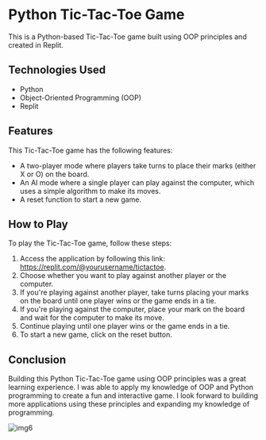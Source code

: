 # Python Tic-Tac-Toe Game

This is a Python-based Tic-Tac-Toe game built using OOP principles and created in Replit.

## Technologies Used
- Python
- Object-Oriented Programming (OOP)
- Replit

## Features
This Tic-Tac-Toe game has the following features:
- A two-player mode where players take turns to place their marks (either X or O) on the board.
- An AI mode where a single player can play against the computer, which uses a simple algorithm to make its moves.
- A reset function to start a new game.

## How to Play
To play the Tic-Tac-Toe game, follow these steps:
1. Access the application by following this link: https://replit.com/@yourusername/tictactoe.
2. Choose whether you want to play against another player or the computer.
3. If you're playing against another player, take turns placing your marks on the board until one player wins or the game ends in a tie.
4. If you're playing against the computer, place your mark on the board and wait for the computer to make its move.
5. Continue playing until one player wins or the game ends in a tie.
6. To start a new game, click on the reset button.

## Conclusion
Building this Python Tic-Tac-Toe game using OOP principles was a great learning experience. I was able to apply my knowledge of OOP and Python programming to create a fun and interactive game. I look forward to building more applications using these principles and expanding my knowledge of programming.

![img6](https://user-images.githubusercontent.com/96387037/211723589-3f9e0283-9275-4192-919b-77dbbc4589fe.PNG)

